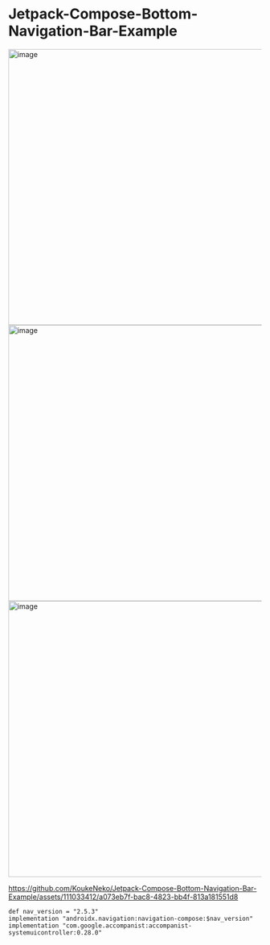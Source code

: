 # Jetpack-Compose-Bottom-Navigation-Bar-Example
<img width="549" alt="image" src="https://github.com/KoukeNeko/Jetpack-Compose-Bottom-Navigation-Bar-Example/assets/111033412/57ce5711-6243-4aea-ae1c-bc843027e751">
<img width="549" alt="image" src="https://github.com/KoukeNeko/Jetpack-Compose-Bottom-Navigation-Bar-Example/assets/111033412/a80138e5-5905-4e61-acdc-785f31e260cd">
<img width="549" alt="image" src="https://github.com/KoukeNeko/Jetpack-Compose-Bottom-Navigation-Bar-Example/assets/111033412/01c08aa1-d500-438e-9c6b-5135ea2ef3e2">


https://github.com/KoukeNeko/Jetpack-Compose-Bottom-Navigation-Bar-Example/assets/111033412/a073eb7f-bac8-4823-bb4f-813a181551d8



```
def nav_version = "2.5.3"
implementation "androidx.navigation:navigation-compose:$nav_version"
implementation "com.google.accompanist:accompanist-systemuicontroller:0.28.0"
```

